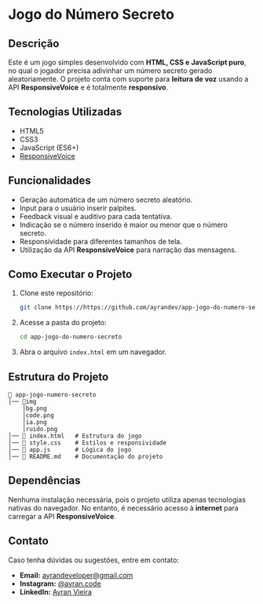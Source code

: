 # Jogo do Número Secreto

## Descrição
Este é um jogo simples desenvolvido com **HTML, CSS e JavaScript puro**, no qual o jogador precisa adivinhar um número secreto gerado aleatoriamente. O projeto conta com suporte para **leitura de voz** usando a API **ResponsiveVoice** e é totalmente **responsivo**.

## Tecnologias Utilizadas
- HTML5
- CSS3
- JavaScript (ES6+)
- [ResponsiveVoice](https://responsivevoice.org/)

## Funcionalidades
- Geração automática de um número secreto aleatório.
- Input para o usuário inserir palpites.
- Feedback visual e auditivo para cada tentativa.
- Indicação se o número inserido é maior ou menor que o número secreto.
- Responsividade para diferentes tamanhos de tela.
- Utilização da API **ResponsiveVoice** para narração das mensagens.

## Como Executar o Projeto
1. Clone este repositório:
   ```bash
   git clone https://https://github.com/ayrandev/app-jogo-do-numero-secreto
   ```
2. Acesse a pasta do projeto:
   ```bash
   cd app-jogo-do-numero-secreto
   ```
3. Abra o arquivo `index.html` em um navegador.

## Estrutura do Projeto
```
📁 app-jogo-numero-secreto
│── 📁img
    │bg.png
    │code.png
    │ia.png
    │ruido.png
│── 📄 index.html   # Estrutura do jogo
│── 📄 style.css    # Estilos e responsividade
│── 📄 app.js       # Lógica do jogo
│── 📄 README.md    # Documentação do projeto
```

## Dependências
Nenhuma instalação necessária, pois o projeto utiliza apenas tecnologias nativas do navegador. No entanto, é necessário acesso à **internet** para carregar a API **ResponsiveVoice**.

## Contato
Caso tenha dúvidas ou sugestões, entre em contato:
- **Email:** [ayrandeveloper@gmail.com](mailto:ayran.developer@gmail.com)
- **Instagram:** [@ayran.code](https://www.instagram.com/ayran.code)
- **LinkedIn:** [Ayran Vieira](https://www.linkedin.com/in/ayran-vieira-dev/)
